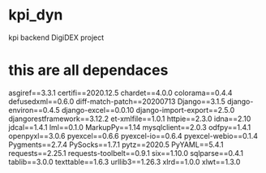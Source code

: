 # kpi_dyn
kpi backend DigiDEX project

# this are all dependaces
asgiref==3.3.1
certifi==2020.12.5
chardet==4.0.0
colorama==0.4.4
defusedxml==0.6.0
diff-match-patch==20200713
Django==3.1.5
django-environ==0.4.5
django-excel==0.0.10
django-import-export==2.5.0
djangorestframework==3.12.2
et-xmlfile==1.0.1
httpie==2.3.0
idna==2.10
jdcal==1.4.1
lml==0.1.0
MarkupPy==1.14
mysqlclient==2.0.3
odfpy==1.4.1
openpyxl==3.0.6
pyexcel==0.6.6
pyexcel-io==0.6.4
pyexcel-webio==0.1.4
Pygments==2.7.4
PySocks==1.7.1
pytz==2020.5
PyYAML==5.4.1
requests==2.25.1
requests-toolbelt==0.9.1
six==1.10.0
sqlparse==0.4.1
tablib==3.0.0
texttable==1.6.3
urllib3==1.26.3
xlrd==1.0.0
xlwt==1.3.0
